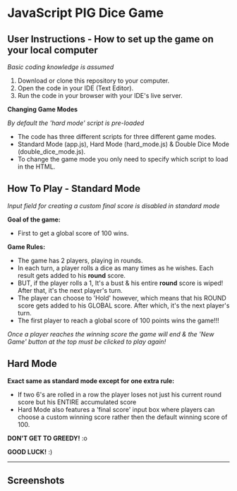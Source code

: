 # JavaScript PIG Dice Game

## User Instructions - How to set up the game on your local computer

*Basic coding knowledge is assumed*
1. Download or clone this repository to your computer.
2. Open the code in your IDE (Text Editor).
3. Run the code in your browser with your IDE's live server.

**Changing Game Modes**

*By default the 'hard mode' script is pre-loaded*
- The code has three different scripts for three different game modes.
- Standard Mode (app.js), Hard Mode (hard_mode.js) & Double Dice Mode (double_dice_mode.js).
- To change the game mode you only need to specify which script to load in the HTML.

## How To Play - Standard Mode
*Input field for creating a custom final score is disabled in standard mode*

**Goal of the game:**

- First to get a global score of 100 wins.

**Game Rules:**

- The game has 2 players, playing in rounds.
- In each turn, a player rolls a dice as many times as he wishes. Each result gets added to his **round** score.
- BUT, if the player rolls a 1, It's a bust & his entire **round** score is wiped! After that, it's the next player's turn.
- The player can choose to 'Hold' however, which means that his ROUND score gets added to his GLOBAL score. After which, it's the next player's turn.
- The first player to reach a global score of 100 points wins the game!!!

*Once a player reaches the winning score the game will end & the 'New Game' button at the top must be clicked to play again!*

## Hard Mode

**Exact same as standard mode except for one extra rule:**
- If two 6's are rolled in a row the player loses not just his current round score but his ENTIRE accumulated score
- Hard Mode also features a 'final score' input box where players can choose a custom winning score rather then the default winning score of 100.

**DON'T GET TO GREEDY!** :o

**GOOD LUCK!** :)

---

## Screenshots
